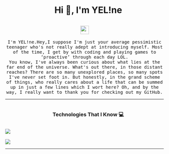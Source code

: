 <div id="user-content-toc">
  <ul align="center">
    <summary><h1 style="display: inline-block">Hi 👋, I'm YEL!ne</h1></summary>
  </ul>
</div>
<p align="center">
  <img src="https://user-images.githubusercontent.com/5679180/79618120-0daffb80-80be-11ea-819e-d2b0fa904d07.gif" width="27px">
  <br><br>
  <samp>
	I'm YEL!ne.Hey,I suppose I'm just your average pessimistic teenager who's not really adept at introducing myself. Most of the time, I get by with coding and playing games to ‘proactive’ through each day LOL.
    <br>
   You know, I've always been curious about what lies at the far end of the universe. What's out there, in those distant reaches? There are so many unexplored places, so many spots I've never set foot in. But honestly, in the grand scheme of things, who really cares about a life that can be summed up in just a few lines which I wort here?
Oh, and by the way, I really want to thank you for checking out my GitHub.   
  </samp>
</p>




---

<div id="user-content-toc">
  <ul align="center">
    <summary><h3 style="display: inline-block">Technologies That I Know 💻</h3></summary>
  </ul>
</div>


<p align="left">
  <a href="https://skillicons.dev">
    <img src="https://skillicons.dev/icons?i=py,flask,bash,html,css,js,svelte,dart,flutter,md,svg,tailwind,nextjs,d3" /> 
    <br>
    <br>
    <img src="https://skillicons.dev/icons?i=vue,vite,codepen,vercel,vscode,vim,linux,git,github,gitlab,androidstudio,ps" />
  </a>
</p>


---
